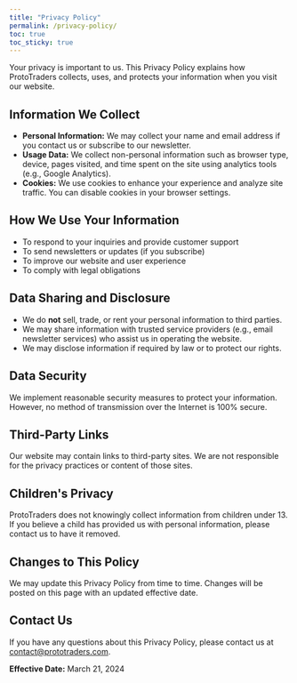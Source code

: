```yaml
---
title: "Privacy Policy"
permalink: /privacy-policy/
toc: true
toc_sticky: true
---
```


Your privacy is important to us. This Privacy Policy explains how ProtoTraders collects, uses, and protects your information when you visit our website.

## Information We Collect

- **Personal Information:** We may collect your name and email address if you contact us or subscribe to our newsletter.
- **Usage Data:** We collect non-personal information such as browser type, device, pages visited, and time spent on the site using analytics tools (e.g., Google Analytics).
- **Cookies:** We use cookies to enhance your experience and analyze site traffic. You can disable cookies in your browser settings.

## How We Use Your Information

- To respond to your inquiries and provide customer support
- To send newsletters or updates (if you subscribe)
- To improve our website and user experience
- To comply with legal obligations

## Data Sharing and Disclosure

- We do **not** sell, trade, or rent your personal information to third parties.
- We may share information with trusted service providers (e.g., email newsletter services) who assist us in operating the website.
- We may disclose information if required by law or to protect our rights.

## Data Security

We implement reasonable security measures to protect your information. However, no method of transmission over the Internet is 100% secure.

## Third-Party Links

Our website may contain links to third-party sites. We are not responsible for the privacy practices or content of those sites.

## Children's Privacy

ProtoTraders does not knowingly collect information from children under 13. If you believe a child has provided us with personal information, please contact us to have it removed.

## Changes to This Policy

We may update this Privacy Policy from time to time. Changes will be posted on this page with an updated effective date.

## Contact Us

If you have any questions about this Privacy Policy, please contact us at [contact@prototraders.com](mailto:contact@prototraders.com).

**Effective Date:** March 21, 2024 